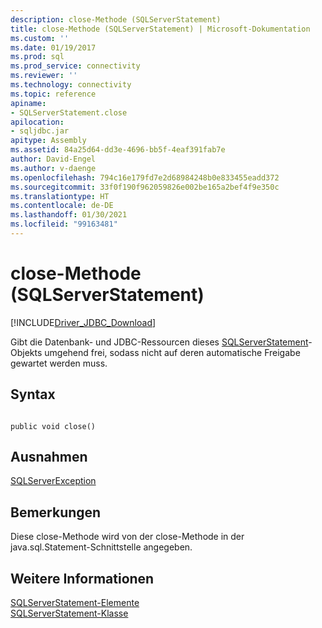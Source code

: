 ```yaml
---
description: close-Methode (SQLServerStatement)
title: close-Methode (SQLServerStatement) | Microsoft-Dokumentation
ms.custom: ''
ms.date: 01/19/2017
ms.prod: sql
ms.prod_service: connectivity
ms.reviewer: ''
ms.technology: connectivity
ms.topic: reference
apiname:
- SQLServerStatement.close
apilocation:
- sqljdbc.jar
apitype: Assembly
ms.assetid: 84a25d64-dd3e-4696-bb5f-4eaf391fab7e
author: David-Engel
ms.author: v-daenge
ms.openlocfilehash: 794c16e179fd7e2d68984248b0e833455eadd372
ms.sourcegitcommit: 33f0f190f962059826e002be165a2bef4f9e350c
ms.translationtype: HT
ms.contentlocale: de-DE
ms.lasthandoff: 01/30/2021
ms.locfileid: "99163481"
---
```

# <a name="close-method-sqlserverstatement"></a>close-Methode (SQLServerStatement)
[!INCLUDE[Driver_JDBC_Download](../../../includes/driver_jdbc_download.md)]

  Gibt die Datenbank- und JDBC-Ressourcen dieses [SQLServerStatement](../../../connect/jdbc/reference/sqlserverstatement-class.md)-Objekts umgehend frei, sodass nicht auf deren automatische Freigabe gewartet werden muss.  
  
## <a name="syntax"></a>Syntax  
  
```  
  
public void close()  
```  
  
## <a name="exceptions"></a>Ausnahmen  
 [SQLServerException](../../../connect/jdbc/reference/sqlserverexception-class.md)  
  
## <a name="remarks"></a>Bemerkungen  
 Diese close-Methode wird von der close-Methode in der java.sql.Statement-Schnittstelle angegeben.  
  
## <a name="see-also"></a>Weitere Informationen  
 [SQLServerStatement-Elemente](../../../connect/jdbc/reference/sqlserverstatement-members.md)   
 [SQLServerStatement-Klasse](../../../connect/jdbc/reference/sqlserverstatement-class.md)  
  
  
